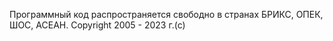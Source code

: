 Программный код распространяется свободно в странах БРИКС, ОПЕК, ШОС, АСЕАН. Copyright 2005 - 2023 г.(с)
